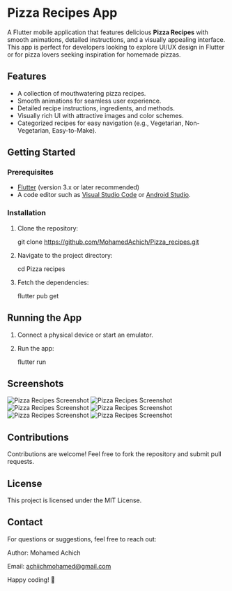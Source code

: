 # Pizza Recipes App

A Flutter mobile application that features delicious **Pizza Recipes** with smooth animations, detailed instructions, and a visually appealing interface. This app is perfect for developers looking to explore UI/UX design in Flutter or for pizza lovers seeking inspiration for homemade pizzas.

## Features
- A collection of mouthwatering pizza recipes.
- Smooth animations for seamless user experience.
- Detailed recipe instructions, ingredients, and methods.
- Visually rich UI with attractive images and color schemes.
- Categorized recipes for easy navigation (e.g., Vegetarian, Non-Vegetarian, Easy-to-Make).

## Getting Started

### Prerequisites
- [Flutter](https://flutter.dev/docs/get-started/install) (version 3.x or later recommended)
- A code editor such as [Visual Studio Code](https://code.visualstudio.com/) or [Android Studio](https://developer.android.com/studio).

### Installation
1. Clone the repository:

    git clone https://github.com/MohamedAchich/Pizza_recipes.git

3. Navigate to the project directory:

    cd Pizza recipes

4. Fetch the dependencies:

    flutter pub get

## Running the App
1. Connect a physical device or start an emulator.
2. Run the app:

    flutter run

## Screenshots
![Pizza Recipes Screenshot](https://github.com/user-attachments/assets/7a1c87d0-1e59-42a3-9ca3-c8cc7996ea16)
![Pizza Recipes Screenshot](https://github.com/user-attachments/assets/6ef11661-21cf-4349-9f58-e163acea67fa)
![Pizza Recipes Screenshot](https://github.com/user-attachments/assets/6b687f5e-0ea7-4e89-af33-37dc4e3ed452)
![Pizza Recipes Screenshot](https://github.com/user-attachments/assets/6166de72-0ffc-4d8c-a460-fe204f58650a)
![Pizza Recipes Screenshot](https://github.com/user-attachments/assets/789e6a79-c869-426a-900f-face8b3351de)
![Pizza Recipes Screenshot](https://github.com/user-attachments/assets/f3c78632-194e-48f2-b6c8-d75149c6b154)

## Contributions
Contributions are welcome! Feel free to fork the repository and submit pull requests.

## License
This project is licensed under the MIT License.

## Contact
For questions or suggestions, feel free to reach out:

Author: Mohamed Achich

Email: achiichmohamed@gmail.com

Happy coding! 🎉
